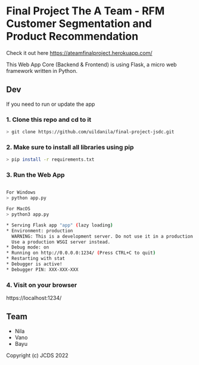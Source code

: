 # Final Project The A Team - RFM Customer Segmentation and Product Recommendation

Check it out here https://ateamfinalproject.herokuapp.com/

This Web App Core (Backend & Frontend) is using Flask, a micro web framework written in Python.

## Dev

If you need to run or update the app

### 1. Clone this repo and cd to it
```bash
> git clone https://github.com/uildanila/final-project-jsdc.git 
```


### 2. Make sure to install all libraries using pip
```bash
> pip install -r requirements.txt
```

### 3. Run the Web App
```bash

For Windows
> python app.py 

For MacOS
> python3 app.py 

* Serving Flask app "app" (lazy loading)
* Environment: production
  WARNING: This is a development server. Do not use it in a production deployment.
  Use a production WSGI server instead.
* Debug mode: on     
* Running on http://0.0.0.0:1234/ (Press CTRL+C to quit)
* Restarting with stat
* Debugger is active!
* Debugger PIN: XXX-XXX-XXX
```

### 4. Visit on your browser
https://localhost:1234/

## Team

- Nila
- Vano
- Bayu

Copyright (c) JCDS 2022  
